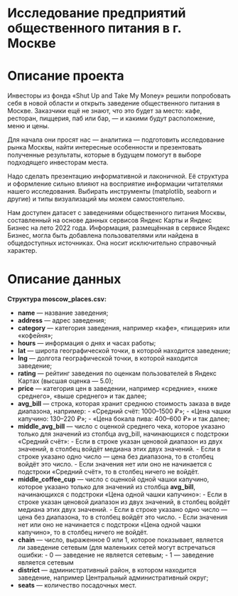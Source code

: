 # Исследование предприятий общественного питания в г. Москве
# Описание проекта
Инвесторы из фонда «Shut Up and Take My Money» решили попробовать себя в новой области и открыть заведение общественного питания в Москве. Заказчики ещё не знают, что это будет за место: кафе, ресторан, пиццерия, паб или бар, — и какими будут расположение, меню и цены.

Для начала они просят нас — аналитика — подготовить исследование рынка Москвы, найти интересные особенности и презентовать полученные результаты, которые в будущем помогут в выборе подходящего инвесторам места.

Надо сделать презентацию информативной и лаконичной. Её структура и оформление сильно влияют на восприятие информации читателями нашего исследования. Выбирать инструменты (matplotlib, seaborn и другие) и типы визуализаций мы можем самостоятельно.

Нам доступен датасет с заведениями общественного питания Москвы, составленный на основе данных сервисов Яндекс Карты и Яндекс Бизнес на лето 2022 года. Информация, размещённая в сервисе Яндекс Бизнес, могла быть добавлена пользователями или найдена в общедоступных источниках. Она носит исключительно справочный характер.
# Описание данных
**Структура moscow_places.csv:**
- **name** — название заведения;
- **address** — адрес заведения;
- **category** — категория заведения, например «кафе», «пиццерия» или «кофейня»;
- **hours** — информация о днях и часах работы;
- **lat** — широта географической точки, в которой находится заведение;
- **lng** — долгота географической точки, в которой находится заведение;
- **rating** — рейтинг заведения по оценкам пользователей в Яндекс Картах (высшая оценка — 5.0);
- **price** — категория цен в заведении, например «средние», «ниже среднего», «выше среднего» и так далее;
- **avg_bill** — строка, которая хранит среднюю стоимость заказа в виде диапазона, например: 
      - «Средний счёт: 1000–1500 ₽»;
      - «Цена чашки капучино: 130–220 ₽»;
      - «Цена бокала пива: 400–600 ₽» и так далее;
- **middle_avg_bill** — число с оценкой среднего чека, которое указано только для значений из столбца avg_bill, начинающихся с подстроки «Средний счёт»: 
      - Если в строке указан ценовой диапазон из двух значений, в столбец войдёт медиана этих двух значений.
      - Если в строке указано одно число — цена без диапазона, то в столбец войдёт это число.
      - Если значения нет или оно не начинается с подстроки «Средний счёт», то в столбец ничего не войдёт.
- **middle_coffee_cup** — число с оценкой одной чашки капучино, которое указано только для значений из столбца **avg_bill**, начинающихся с подстроки «Цена одной чашки капучино»:
      - Если в строке указан ценовой диапазон из двух значений, в столбец войдёт медиана этих двух значений.
      - Если в строке указано одно число — цена без диапазона, то в столбец войдёт это число.
      - Если значения нет или оно не начинается с подстроки «Цена одной чашки капучино», то в столбец ничего не войдёт.
- **chain** — число, выраженное 0 или 1, которое показывает, является ли заведение сетевым (для маленьких сетей могут встречаться ошибки: 
      - 0 — заведение не является сетевым; 
      - 1 — заведение является сетевым
- **district** — административный район, в котором находится заведение, например Центральный административный округ;
- **seats** — количество посадочных мест.
